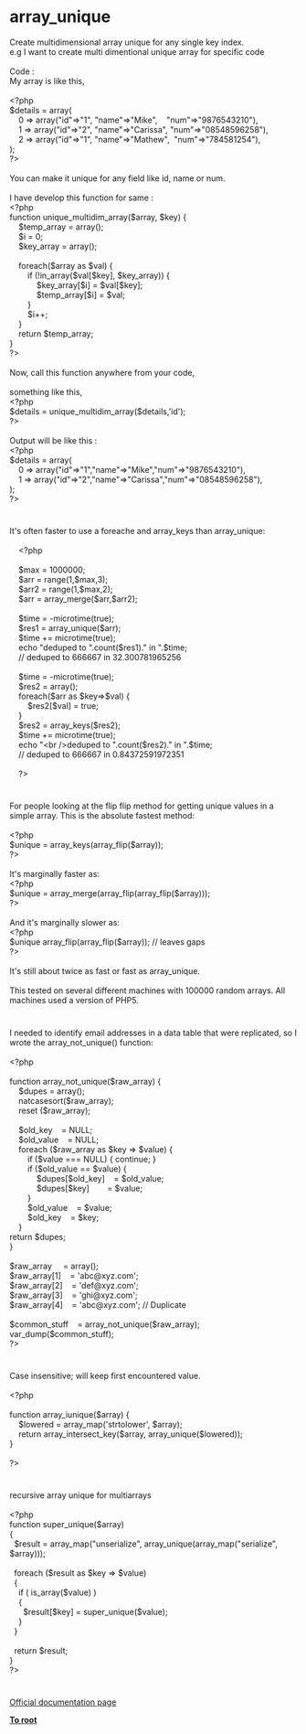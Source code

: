 # array_unique




<div class="phpcode"><span class="html">
Create multidimensional array unique for any single key index.
<br>e.g I want to create multi dimentional unique array for specific code
<br>
<br>Code : 
<br>My array is like this,
<br>
<br><span class="default">&lt;?php
<br>$details </span><span class="keyword">= array(
<br>&#xA0; &#xA0; </span><span class="default">0 </span><span class="keyword">=&gt; array(</span><span class="string">&quot;id&quot;</span><span class="keyword">=&gt;</span><span class="string">&quot;1&quot;</span><span class="keyword">, </span><span class="string">&quot;name&quot;</span><span class="keyword">=&gt;</span><span class="string">&quot;Mike&quot;</span><span class="keyword">,&#xA0; &#xA0; </span><span class="string">&quot;num&quot;</span><span class="keyword">=&gt;</span><span class="string">&quot;9876543210&quot;</span><span class="keyword">),
<br>&#xA0; &#xA0; </span><span class="default">1 </span><span class="keyword">=&gt; array(</span><span class="string">&quot;id&quot;</span><span class="keyword">=&gt;</span><span class="string">&quot;2&quot;</span><span class="keyword">, </span><span class="string">&quot;name&quot;</span><span class="keyword">=&gt;</span><span class="string">&quot;Carissa&quot;</span><span class="keyword">, </span><span class="string">&quot;num&quot;</span><span class="keyword">=&gt;</span><span class="string">&quot;08548596258&quot;</span><span class="keyword">),
<br>&#xA0; &#xA0; </span><span class="default">2 </span><span class="keyword">=&gt; array(</span><span class="string">&quot;id&quot;</span><span class="keyword">=&gt;</span><span class="string">&quot;1&quot;</span><span class="keyword">, </span><span class="string">&quot;name&quot;</span><span class="keyword">=&gt;</span><span class="string">&quot;Mathew&quot;</span><span class="keyword">,&#xA0; </span><span class="string">&quot;num&quot;</span><span class="keyword">=&gt;</span><span class="string">&quot;784581254&quot;</span><span class="keyword">),
<br>);
<br></span><span class="default">?&gt;
<br></span>
<br>You can make it unique for any field like id, name or num.
<br>
<br>I have develop this function for same : 
<br><span class="default">&lt;?php
<br></span><span class="keyword">function </span><span class="default">unique_multidim_array</span><span class="keyword">(</span><span class="default">$array</span><span class="keyword">, </span><span class="default">$key</span><span class="keyword">) {
<br>&#xA0; &#xA0; </span><span class="default">$temp_array </span><span class="keyword">= array();
<br>&#xA0; &#xA0; </span><span class="default">$i </span><span class="keyword">= </span><span class="default">0</span><span class="keyword">;
<br>&#xA0; &#xA0; </span><span class="default">$key_array </span><span class="keyword">= array();
<br>&#xA0; &#xA0; 
<br>&#xA0; &#xA0; foreach(</span><span class="default">$array </span><span class="keyword">as </span><span class="default">$val</span><span class="keyword">) {
<br>&#xA0; &#xA0; &#xA0; &#xA0; if (!</span><span class="default">in_array</span><span class="keyword">(</span><span class="default">$val</span><span class="keyword">[</span><span class="default">$key</span><span class="keyword">], </span><span class="default">$key_array</span><span class="keyword">)) {
<br>&#xA0; &#xA0; &#xA0; &#xA0; &#xA0; &#xA0; </span><span class="default">$key_array</span><span class="keyword">[</span><span class="default">$i</span><span class="keyword">] = </span><span class="default">$val</span><span class="keyword">[</span><span class="default">$key</span><span class="keyword">];
<br>&#xA0; &#xA0; &#xA0; &#xA0; &#xA0; &#xA0; </span><span class="default">$temp_array</span><span class="keyword">[</span><span class="default">$i</span><span class="keyword">] = </span><span class="default">$val</span><span class="keyword">;
<br>&#xA0; &#xA0; &#xA0; &#xA0; }
<br>&#xA0; &#xA0; &#xA0; &#xA0; </span><span class="default">$i</span><span class="keyword">++;
<br>&#xA0; &#xA0; }
<br>&#xA0; &#xA0; return </span><span class="default">$temp_array</span><span class="keyword">;
<br>}
<br></span><span class="default">?&gt;
<br></span>
<br>Now, call this function anywhere from your code,
<br>
<br>something like this,
<br><span class="default">&lt;?php
<br>$details </span><span class="keyword">= </span><span class="default">unique_multidim_array</span><span class="keyword">(</span><span class="default">$details</span><span class="keyword">,</span><span class="string">&apos;id&apos;</span><span class="keyword">);
<br></span><span class="default">?&gt;
<br></span>
<br>Output will be like this :
<br><span class="default">&lt;?php
<br>$details </span><span class="keyword">= array(
<br>&#xA0; &#xA0; </span><span class="default">0 </span><span class="keyword">=&gt; array(</span><span class="string">&quot;id&quot;</span><span class="keyword">=&gt;</span><span class="string">&quot;1&quot;</span><span class="keyword">,</span><span class="string">&quot;name&quot;</span><span class="keyword">=&gt;</span><span class="string">&quot;Mike&quot;</span><span class="keyword">,</span><span class="string">&quot;num&quot;</span><span class="keyword">=&gt;</span><span class="string">&quot;9876543210&quot;</span><span class="keyword">),
<br>&#xA0; &#xA0; </span><span class="default">1 </span><span class="keyword">=&gt; array(</span><span class="string">&quot;id&quot;</span><span class="keyword">=&gt;</span><span class="string">&quot;2&quot;</span><span class="keyword">,</span><span class="string">&quot;name&quot;</span><span class="keyword">=&gt;</span><span class="string">&quot;Carissa&quot;</span><span class="keyword">,</span><span class="string">&quot;num&quot;</span><span class="keyword">=&gt;</span><span class="string">&quot;08548596258&quot;</span><span class="keyword">),
<br>);
<br></span><span class="default">?&gt;</span>
</span>
</div>
  

#


<div class="phpcode"><span class="html">
It&apos;s often faster to use a foreache and array_keys than array_unique:
<br>
<br>&#xA0; &#xA0; <span class="default">&lt;?php
<br>
<br>&#xA0; &#xA0; $max </span><span class="keyword">= </span><span class="default">1000000</span><span class="keyword">;
<br>&#xA0; &#xA0; </span><span class="default">$arr </span><span class="keyword">= </span><span class="default">range</span><span class="keyword">(</span><span class="default">1</span><span class="keyword">,</span><span class="default">$max</span><span class="keyword">,</span><span class="default">3</span><span class="keyword">);
<br>&#xA0; &#xA0; </span><span class="default">$arr2 </span><span class="keyword">= </span><span class="default">range</span><span class="keyword">(</span><span class="default">1</span><span class="keyword">,</span><span class="default">$max</span><span class="keyword">,</span><span class="default">2</span><span class="keyword">);
<br>&#xA0; &#xA0; </span><span class="default">$arr </span><span class="keyword">= </span><span class="default">array_merge</span><span class="keyword">(</span><span class="default">$arr</span><span class="keyword">,</span><span class="default">$arr2</span><span class="keyword">);
<br>
<br>&#xA0; &#xA0; </span><span class="default">$time </span><span class="keyword">= -</span><span class="default">microtime</span><span class="keyword">(</span><span class="default">true</span><span class="keyword">);
<br>&#xA0; &#xA0; </span><span class="default">$res1 </span><span class="keyword">= </span><span class="default">array_unique</span><span class="keyword">(</span><span class="default">$arr</span><span class="keyword">);
<br>&#xA0; &#xA0; </span><span class="default">$time </span><span class="keyword">+= </span><span class="default">microtime</span><span class="keyword">(</span><span class="default">true</span><span class="keyword">);
<br>&#xA0; &#xA0; echo </span><span class="string">&quot;deduped to &quot;</span><span class="keyword">.</span><span class="default">count</span><span class="keyword">(</span><span class="default">$res1</span><span class="keyword">).</span><span class="string">&quot; in &quot;</span><span class="keyword">.</span><span class="default">$time</span><span class="keyword">;
<br>&#xA0; &#xA0; </span><span class="comment">// deduped to 666667 in 32.300781965256
<br>
<br>&#xA0; &#xA0; </span><span class="default">$time </span><span class="keyword">= -</span><span class="default">microtime</span><span class="keyword">(</span><span class="default">true</span><span class="keyword">);
<br>&#xA0; &#xA0; </span><span class="default">$res2 </span><span class="keyword">= array();
<br>&#xA0; &#xA0; foreach(</span><span class="default">$arr </span><span class="keyword">as </span><span class="default">$key</span><span class="keyword">=&gt;</span><span class="default">$val</span><span class="keyword">) {&#xA0; &#xA0; 
<br>&#xA0; &#xA0; &#xA0; &#xA0; </span><span class="default">$res2</span><span class="keyword">[</span><span class="default">$val</span><span class="keyword">] = </span><span class="default">true</span><span class="keyword">;
<br>&#xA0; &#xA0; }
<br>&#xA0; &#xA0; </span><span class="default">$res2 </span><span class="keyword">= </span><span class="default">array_keys</span><span class="keyword">(</span><span class="default">$res2</span><span class="keyword">);
<br>&#xA0; &#xA0; </span><span class="default">$time </span><span class="keyword">+= </span><span class="default">microtime</span><span class="keyword">(</span><span class="default">true</span><span class="keyword">);
<br>&#xA0; &#xA0; echo </span><span class="string">&quot;&lt;br /&gt;deduped to &quot;</span><span class="keyword">.</span><span class="default">count</span><span class="keyword">(</span><span class="default">$res2</span><span class="keyword">).</span><span class="string">&quot; in &quot;</span><span class="keyword">.</span><span class="default">$time</span><span class="keyword">;
<br>&#xA0; &#xA0; </span><span class="comment">// deduped to 666667 in 0.84372591972351
<br>
<br>&#xA0; &#xA0; </span><span class="default">?&gt;</span>
</span>
</div>
  

#


<div class="phpcode"><span class="html">
For people looking at the flip flip method for getting unique values in a simple array. This is the absolute fastest method:
<br>
<br><span class="default">&lt;?php
<br>$unique </span><span class="keyword">= </span><span class="default">array_keys</span><span class="keyword">(</span><span class="default">array_flip</span><span class="keyword">(</span><span class="default">$array</span><span class="keyword">));
<br></span><span class="default">?&gt;
<br></span>
<br>It&apos;s marginally faster as:
<br><span class="default">&lt;?php
<br>$unique </span><span class="keyword">= </span><span class="default">array_merge</span><span class="keyword">(</span><span class="default">array_flip</span><span class="keyword">(</span><span class="default">array_flip</span><span class="keyword">(</span><span class="default">$array</span><span class="keyword">)));
<br></span><span class="default">?&gt;
<br></span>
<br>And it&apos;s marginally slower as:
<br><span class="default">&lt;?php
<br>$unique array_flip</span><span class="keyword">(</span><span class="default">array_flip</span><span class="keyword">(</span><span class="default">$array</span><span class="keyword">)); </span><span class="comment">// leaves gaps
<br></span><span class="default">?&gt;
<br></span>
<br>It&apos;s still about twice as fast or fast as array_unique.
<br>
<br>This tested on several different machines with 100000 random arrays. All machines used a version of PHP5.</span>
</div>
  

#


<div class="phpcode"><span class="html">
I needed to identify email addresses in a data table that were replicated, so I wrote the array_not_unique() function:<br><br><span class="default">&lt;?php<br><br></span><span class="keyword">function </span><span class="default">array_not_unique</span><span class="keyword">(</span><span class="default">$raw_array</span><span class="keyword">) {<br>&#xA0; &#xA0; </span><span class="default">$dupes </span><span class="keyword">= array();<br>&#xA0; &#xA0; </span><span class="default">natcasesort</span><span class="keyword">(</span><span class="default">$raw_array</span><span class="keyword">);<br>&#xA0; &#xA0; </span><span class="default">reset </span><span class="keyword">(</span><span class="default">$raw_array</span><span class="keyword">);<br><br>&#xA0; &#xA0; </span><span class="default">$old_key&#xA0; &#xA0; </span><span class="keyword">= </span><span class="default">NULL</span><span class="keyword">;<br>&#xA0; &#xA0; </span><span class="default">$old_value&#xA0; &#xA0; </span><span class="keyword">= </span><span class="default">NULL</span><span class="keyword">;<br>&#xA0; &#xA0; foreach (</span><span class="default">$raw_array </span><span class="keyword">as </span><span class="default">$key </span><span class="keyword">=&gt; </span><span class="default">$value</span><span class="keyword">) {<br>&#xA0; &#xA0; &#xA0; &#xA0; if (</span><span class="default">$value </span><span class="keyword">=== </span><span class="default">NULL</span><span class="keyword">) { continue; }<br>&#xA0; &#xA0; &#xA0; &#xA0; if (</span><span class="default">$old_value </span><span class="keyword">== </span><span class="default">$value</span><span class="keyword">) {<br>&#xA0; &#xA0; &#xA0; &#xA0; &#xA0; &#xA0; </span><span class="default">$dupes</span><span class="keyword">[</span><span class="default">$old_key</span><span class="keyword">]&#xA0; &#xA0; = </span><span class="default">$old_value</span><span class="keyword">;<br>&#xA0; &#xA0; &#xA0; &#xA0; &#xA0; &#xA0; </span><span class="default">$dupes</span><span class="keyword">[</span><span class="default">$key</span><span class="keyword">]&#xA0; &#xA0; &#xA0; &#xA0; = </span><span class="default">$value</span><span class="keyword">;<br>&#xA0; &#xA0; &#xA0; &#xA0; }<br>&#xA0; &#xA0; &#xA0; &#xA0; </span><span class="default">$old_value&#xA0; &#xA0; </span><span class="keyword">= </span><span class="default">$value</span><span class="keyword">;<br>&#xA0; &#xA0; &#xA0; &#xA0; </span><span class="default">$old_key&#xA0; &#xA0; </span><span class="keyword">= </span><span class="default">$key</span><span class="keyword">;<br>&#xA0; &#xA0; }<br>return </span><span class="default">$dupes</span><span class="keyword">;<br>}<br><br></span><span class="default">$raw_array&#xA0; &#xA0;&#xA0; </span><span class="keyword">= array();<br></span><span class="default">$raw_array</span><span class="keyword">[</span><span class="default">1</span><span class="keyword">]&#xA0; &#xA0; = </span><span class="string">&apos;abc@xyz.com&apos;</span><span class="keyword">;<br></span><span class="default">$raw_array</span><span class="keyword">[</span><span class="default">2</span><span class="keyword">]&#xA0; &#xA0; = </span><span class="string">&apos;def@xyz.com&apos;</span><span class="keyword">;<br></span><span class="default">$raw_array</span><span class="keyword">[</span><span class="default">3</span><span class="keyword">]&#xA0; &#xA0; = </span><span class="string">&apos;ghi@xyz.com&apos;</span><span class="keyword">;<br></span><span class="default">$raw_array</span><span class="keyword">[</span><span class="default">4</span><span class="keyword">]&#xA0; &#xA0; = </span><span class="string">&apos;abc@xyz.com&apos;</span><span class="keyword">; </span><span class="comment">// Duplicate<br><br></span><span class="default">$common_stuff&#xA0; &#xA0; </span><span class="keyword">= </span><span class="default">array_not_unique</span><span class="keyword">(</span><span class="default">$raw_array</span><span class="keyword">);<br></span><span class="default">var_dump</span><span class="keyword">(</span><span class="default">$common_stuff</span><span class="keyword">);<br></span><span class="default">?&gt;</span>
</span>
</div>
  

#


<div class="phpcode"><span class="html">
Case insensitive; will keep first encountered value.
<br>
<br><span class="default">&lt;?php
<br>
<br></span><span class="keyword">function </span><span class="default">array_iunique</span><span class="keyword">(</span><span class="default">$array</span><span class="keyword">) {
<br>&#xA0; &#xA0; </span><span class="default">$lowered </span><span class="keyword">= </span><span class="default">array_map</span><span class="keyword">(</span><span class="string">&apos;strtolower&apos;</span><span class="keyword">, </span><span class="default">$array</span><span class="keyword">);
<br>&#xA0; &#xA0; return </span><span class="default">array_intersect_key</span><span class="keyword">(</span><span class="default">$array</span><span class="keyword">, </span><span class="default">array_unique</span><span class="keyword">(</span><span class="default">$lowered</span><span class="keyword">));
<br>}
<br>
<br></span><span class="default">?&gt;</span>
</span>
</div>
  

#


<div class="phpcode"><span class="html">
recursive array unique for multiarrays<br><br><span class="default">&lt;?php<br></span><span class="keyword">function </span><span class="default">super_unique</span><span class="keyword">(</span><span class="default">$array</span><span class="keyword">)<br>{<br>&#xA0; </span><span class="default">$result </span><span class="keyword">= </span><span class="default">array_map</span><span class="keyword">(</span><span class="string">&quot;unserialize&quot;</span><span class="keyword">, </span><span class="default">array_unique</span><span class="keyword">(</span><span class="default">array_map</span><span class="keyword">(</span><span class="string">&quot;serialize&quot;</span><span class="keyword">, </span><span class="default">$array</span><span class="keyword">)));<br><br>&#xA0; foreach (</span><span class="default">$result </span><span class="keyword">as </span><span class="default">$key </span><span class="keyword">=&gt; </span><span class="default">$value</span><span class="keyword">)<br>&#xA0; {<br>&#xA0; &#xA0; if ( </span><span class="default">is_array</span><span class="keyword">(</span><span class="default">$value</span><span class="keyword">) )<br>&#xA0; &#xA0; {<br>&#xA0; &#xA0; &#xA0; </span><span class="default">$result</span><span class="keyword">[</span><span class="default">$key</span><span class="keyword">] = </span><span class="default">super_unique</span><span class="keyword">(</span><span class="default">$value</span><span class="keyword">);<br>&#xA0; &#xA0; }<br>&#xA0; }<br><br>&#xA0; return </span><span class="default">$result</span><span class="keyword">;<br>}<br></span><span class="default">?&gt;</span>
</span>
</div>
  

#

[Official documentation page](https://www.php.net/manual/en/function.array-unique.php)

**[To root](/README.md)**